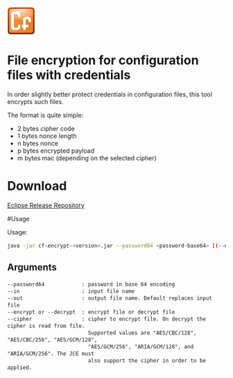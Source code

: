 ![Californium logo](../../cf_64.png)

# File encryption for configuration files with credentials

In order slightly better protect credentials in configuration files, this tool encrypts such files.

The format is quite simple:

- 2 bytes cipher code
- 1 bytes nonce length
- n bytes nonce
- p bytes encrypted payload
- m bytes mac (depending on the selected cipher)

# Download

[Eclipse Release Repository](https://repo.eclipse.org/content/repositories/californium-releases/org/eclipse/californium/cf-encrypt/3.9.0/cf-encrypt-3.9.0.jar)

#Usage

Usage:

```sh
java -jar cf-encrypt-<version>.jar --password64 <password-base64> [(--encrypt [--cipher <cipher>]|--decrypt)] [--out <file>] [--in] <file>
```

## Arguments

    --password64            : password in base 64 encoding
    --in                    : input file name
    --out                   : output file name. Default replaces input file
    --encrypt or --decrypt  : encrypt file or decrypt file
    --cipher                : cipher to encrypt file. On decrypt the cipher is read from file.
                              Supported values are "AES/CBC/128", "AES/CBC/256", "AES/GCM/128",
                              "AES/GCM/256", "ARIA/GCM/128", and "ARIA/GCM/256". The JCE must
                              also support the cipher in order to be applied.

